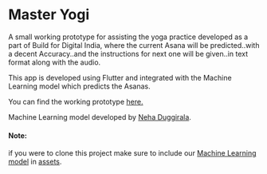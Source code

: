 # Master Yogi

A small working prototype for assisting the yoga practice developed as a part of Build for Digital India, where the current Asana will be predicted..with a decent Accuracy..and the instructions for next one will be given..in text format along with the audio.

This app is developed using Flutter and integrated with the Machine Learning model which predicts the Asanas.

You can find the working prototype [here.](https://youtu.be/WQynHhOKlqw)

Machine Learning model developed by [Neha Duggirala](https://github.com/neha-duggirala).

#### Note:
if you were to clone this project make sure to include our [Machine Learning model](https://drive.google.com/a/gitam.in/file/d/1--Z70fSFNoNw-9ZW5Y9zAoEQ82TvBXx7/view?usp=drivesdk) in [assets](https://github.com/srikanth7785/Master-Yogi/tree/master/assets).
